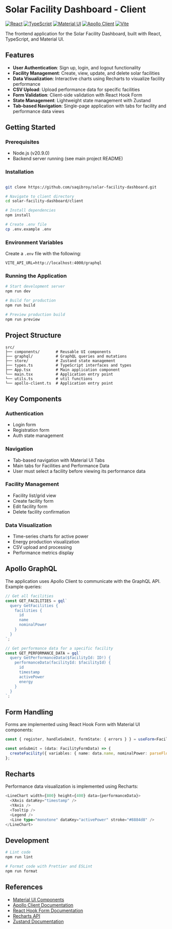 # Solar Facility Dashboard - Client

[![React](https://img.shields.io/badge/React-18.2.0-blue.svg)](https://reactjs.org/)
[![TypeScript](https://img.shields.io/badge/TypeScript-5.7.2-blue.svg)](https://www.typescriptlang.org/)
[![Material UI](https://img.shields.io/badge/Material%20UI-5.17.1-purple.svg)](https://mui.com/)
[![Apollo Client](https://img.shields.io/badge/Apollo%20Client-3.13.5-blueviolet.svg)](https://www.apollographql.com/docs/react/)
[![Vite](https://img.shields.io/badge/Vite-6.2.0-646CFF.svg)](https://vitejs.dev/)

The frontend application for the Solar Facility Dashboard, built with React, TypeScript, and Material UI.

## Features

- **User Authentication**: Sign up, login, and logout functionality
- **Facility Management**: Create, view, update, and delete solar facilities
- **Data Visualization**: Interactive charts using Recharts to visualize facility performance
- **CSV Upload**: Upload performance data for specific facilities
- **Form Validation**: Client-side validation with React Hook Form
- **State Management**: Lightweight state management with Zustand
- **Tab-based Navigation**: Single-page application with tabs for facility and performance data views

## Getting Started

### Prerequisites

- Node.js (v20.9.0)
- Backend server running (see main project README)

### Installation

```bash

git clone https://github.com/saqibroy/solar-facility-dashboard.git

# Navigate to client directory
cd solar-facility-dashboard/client

# Install dependencies
npm install

# Create .env file
cp .env.example .env
```

### Environment Variables

Create a `.env` file with the following:

```
VITE_API_URL=http://localhost:4000/graphql
```

### Running the Application

```bash
# Start development server
npm run dev

# Build for production
npm run build

# Preview production build
npm run preview
```

## Project Structure

```
src/
├── components/       # Reusable UI components
├── graphql/          # GraphQL queries and mutations
├── store/            # Zustand state management
├── types.ts          # TypeScript interfaces and types
├── App.tsx           # Main application component
└── main.tsx          # Application entry point
└── utils.ts          # util functions
└── apollo-client.ts  # Application entry point
```

## Key Components

### Authentication

- Login form
- Registration form
- Auth state management

### Navigation

- Tab-based navigation with Material UI Tabs
- Main tabs for Facilities and Performance Data
- User must select a facility before viewing its performance data

### Facility Management

- Facility list/grid view
- Create facility form
- Edit facility form
- Delete facility confirmation

### Data Visualization

- Time-series charts for active power
- Energy production visualization
- CSV upload and processing
- Performance metrics display

## Apollo GraphQL

The application uses Apollo Client to communicate with the GraphQL API. Example queries:

```typescript
// Get all facilities
const GET_FACILITIES = gql`
  query GetFacilities {
    facilities {
      id
      name
      nominalPower
    }
  }
`;

// Get performance data for a specific facility
const GET_PERFORMANCE_DATA = gql`
  query GetPerformanceData($facilityId: ID!) {
    performanceData(facilityId: $facilityId) {
      id
      timestamp
      activePower
      energy
    }
  }
`;
```

## Form Handling

Forms are implemented using React Hook Form with Material UI components:

```typescript
const { register, handleSubmit, formState: { errors } } = useForm<FacilityFormData>();

const onSubmit = (data: FacilityFormData) => {
  createFacility({ variables: { name: data.name, nominalPower: parseFloat(data.nominalPower) } });
};
```

## Recharts

Performance data visualization is implemented using Recharts:

```typescript
<LineChart width={800} height={400} data={performanceData}>
  <XAxis dataKey="timestamp" />
  <YAxis />
  <Tooltip />
  <Legend />
  <Line type="monotone" dataKey="activePower" stroke="#8884d8" />
</LineChart>
```

## Development

```bash
# Lint code
npm run lint

# Format code with Prettier and ESLint
npm run format
```

## References

- [Material UI Components](https://mui.com/material-ui/getting-started/overview/)
- [Apollo Client Documentation](https://www.apollographql.com/docs/react/)
- [React Hook Form Documentation](https://react-hook-form.com/get-started)
- [Recharts API](https://recharts.org/en-US/api)
- [Zustand Documentation](https://docs.pmnd.rs/zustand/getting-started/introduction)